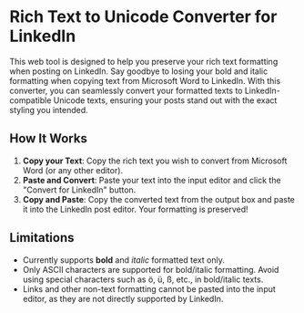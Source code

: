 # Rich Text to Unicode Converter for LinkedIn

This web tool is designed to help you preserve your rich text formatting when posting on LinkedIn. Say goodbye to losing your bold and italic formatting when copying text from Microsoft Word to LinkedIn. With this converter, you can seamlessly convert your formatted texts to LinkedIn-compatible Unicode texts, ensuring your posts stand out with the exact styling you intended.

## How It Works

1. **Copy your Text**: Copy the rich text you wish to convert from Microsoft Word (or any other editor).
2. **Paste and Convert**: Paste your text into the input editor and click the "Convert for LinkedIn" button.
3. **Copy and Paste**: Copy the converted text from the output box and paste it into the LinkedIn post editor. Your formatting is preserved!

## Limitations

- Currently supports **bold** and *italic* formatted text only.
- Only ASCII characters are supported for bold/italic formatting. Avoid using special characters such as ö, ü, ß, etc., in bold/italic texts.
- Links and other non-text formatting cannot be pasted into the input editor, as they are not directly supported by LinkedIn.